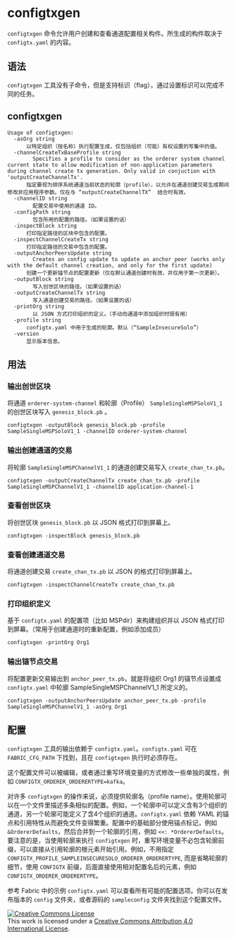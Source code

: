 # configtxgen

`configtxgen` 命令允许用户创建和查看通道配置相关构件。所生成的构件取决于 `configtx.yaml` 的内容。

## 语法

`configtxgen` 工具没有子命令，但是支持标识（flag），通过设置标识可以完成不同的任务。

## configtxgen
```
Usage of configtxgen:
  -asOrg string
      以特定组织（按名称）执行配置生成，仅包括组织（可能）有权设置的写集中的值。
  -channelCreateTxBaseProfile string
    	Specifies a profile to consider as the orderer system channel current state to allow modification of non-application parameters during channel create tx generation. Only valid in conjuction with 'outputCreateChannelTx'.
      指定要视为排序系统通道当前状态的轮廓（profile），以允许在通道创建交易生成期间修改非应用程序参数。仅在与 “outputCreateChannelTX”  结合时有效。
  -channelID string
    	配置交易中使用的通道 ID。
  -configPath string
    	包含所用的配置的路径。（如果设置的话）
  -inspectBlock string
      打印指定路径的区块中包含的配置。
  -inspectChannelCreateTx string
      打印指定路径的交易中包含的配置。
  -outputAnchorPeersUpdate string
    	Creates an config update to update an anchor peer (works only with the default channel creation, and only for the first update)
      创建一个更新锚节点的配置更新（仅在默认通道创建时有效，并仅用于第一次更新）。
  -outputBlock string
    	写入创世区块的路径。（如果设置的话）
  -outputCreateChannelTx string
    	写入通道创建交易的路径。（如果设置的话）
  -printOrg string
    	以 JSON 方式打印组织的定义。（手动向通道中添加组织时很有用）
  -profile string
      configtx.yaml 中用于生成的轮廓。默认（“SampleInsecureSolo”）
  -version
      显示版本信息。
```

## 用法

### 输出创世区块

将通道 `orderer-system-channel` 和轮廓（Profile） `SampleSingleMSPSoloV1_1` 的创世区块写入 `genesis_block.pb` 。

```
configtxgen -outputBlock genesis_block.pb -profile SampleSingleMSPSoloV1_1 -channelID orderer-system-channel
```

### 输出创建通道的交易

将轮廓 `SampleSingleMSPChannelV1_1` 的通道创建交易写入 `create_chan_tx.pb`。

```
configtxgen -outputCreateChannelTx create_chan_tx.pb -profile SampleSingleMSPChannelV1_1 -channelID application-channel-1
```

### 查看创世区块

将创世区块 `genesis_block.pb` 以 JSON 格式打印到屏幕上。

```
configtxgen -inspectBlock genesis_block.pb
```

### 查看创建通道交易

将通道创建交易 `create_chan_tx.pb` 以 JSON 的格式打印到屏幕上。

```
configtxgen -inspectChannelCreateTx create_chan_tx.pb
```

### 打印组织定义

基于 `configtx.yaml` 的配置项（比如 MSPdir）来构建组织并以 JSON 格式打印到屏幕。（常用于创建通道时的重新配置，例如添加成员）

```
configtxgen -printOrg Org1
```

### 输出锚节点交易

将配置更新交易输出到 `anchor_peer_tx.pb`，就是将组织 Org1 的锚节点设置成 `configtx.yaml` 中轮廓 SampleSingleMSPChannelV1_1 所定义的。

```
configtxgen -outputAnchorPeersUpdate anchor_peer_tx.pb -profile SampleSingleMSPChannelV1_1 -asOrg Org1
```

## 配置

`configtxgen` 工具的输出依赖于 `configtx.yaml`。`configtx.yaml` 可在 `FABRIC_CFG_PATH` 下找到，且在 `configtxgen` 执行时必须存在。

这个配置文件可以被编辑，或者通过重写环境变量的方式修改一些单独的属性，例如 `CONFIGTX_ORDERER_ORDERERTYPE=kafka`。

对许多 `configtxgen` 的操作来说，必须提供轮廓名（profile name）。使用轮廓可以在一个文件里描述多条相似的配置。例如，一个轮廓中可以定义含有3个组织的通道，另一个轮廓可能定义了含4个组织的通道。`configtx.yaml` 依赖 YAML 的锚点和引用特性从而避免文件变得繁重。配置中的基础部分使用锚点标记，例如 `&OrdererDefaults`，然后合并到一个轮廓的引用，例如 `<<: *OrdererDefaults`。要注意的是，当使用轮廓来执行 `configtxgen` 时，重写环境变量不必包含轮廓前缀，可以直接从引用轮廓的根元素开始引用。例如，不用指定 `CONFIGTX_PROFILE_SAMPLEINSECURESOLO_ORDERER_ORDERERTYPE`, 而是省略轮廓的细节，使用 `CONFIGTX` 前缀，后面直接使用相对配置名后的元素，例如 `CONFIGTX_ORDERER_ORDERERTYPE`。

参考 Fabric 中的示例 `configtx.yaml` 可以查看所有可能的配置选项。你可以在发布版本的 `config` 文件夹，或者源码的 `sampleconfig` 文件夹找到这个配置文件。

<a rel="license" href="http://creativecommons.org/licenses/by/4.0/"><img alt="Creative Commons License" style="border-width:0" src="https://i.creativecommons.org/l/by/4.0/88x31.png" /></a><br />This work is licensed under a <a rel="license" href="http://creativecommons.org/licenses/by/4.0/">Creative Commons Attribution 4.0 International License</a>.